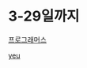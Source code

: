 # 3-29일까지

[프로그래머스](https://programmers.co.kr/learn/courses/30/lessons/12901)

[yeu](https://yeu.kr/76ykz#html)
